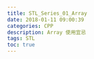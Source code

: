 ```yaml
---
title: STL_Series_01_Array
date: 2018-01-11 09:00:39
categories: CPP
description: Array 使用宜忌
tags: STL
toc: true
---
```

